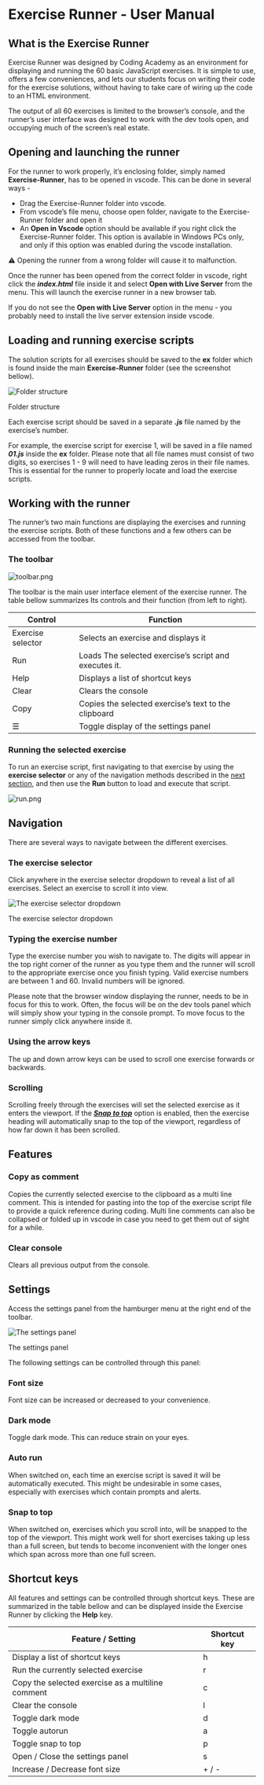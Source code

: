 # Exercise Runner - User Manual

## What is the Exercise Runner

Exercise Runner was designed by Coding Academy as an environment for displaying and running the 60 basic JavaScript exercises. It is simple to use, offers a few conveniences, and lets our students focus on writing their code for the exercise solutions, without having to take care of wiring up the code to an HTML environment.

The output of all 60 exercises is limited to the browser’s console, and the runner’s user interface was designed to work with the dev tools open, and occupying much of the screen’s real estate.

## Opening and launching the runner

For the runner to work properly, it’s enclosing folder, simply named **Exercise-Runner**, has to be opened in vscode. This can be done in several ways -

- Drag the Exercise-Runner folder into vscode.
- From vscode’s file menu, choose open folder, navigate to the Exercise-Runner folder and open it
- An **Open in Vscode** option should be available if you right click the Exercise-Runner folder. This option is available in Windows PCs only, and only if this option was enabled during the vscode installation.

<aside>
⚠️ Opening the runner from a wrong folder will cause it to malfunction.

</aside>

Once the runner has been opened from the correct folder in vscode, right click the ***index.html*** file inside it and select **Open with Live Server** from the menu. This will launch the exercise runner in a new browser tab. 

If you do not see the **Open with Live Server** option in the menu - you probably need to install the live server extension inside vscode.

## Loading and running exercise scripts

The solution scripts for all exercises should be saved to the **ex** folder which is found inside the main **Exercise-Runner** folder (see the screenshot bellow). 

![Folder structure](./assets/readme-img/settings.png)

Folder structure

Each exercise script should  be saved in a separate ***.js*** file named by the exercise’s number. 

For example, the exercise script for exercise 1, will be saved in a file named ***01.js*** inside the **ex** folder. Please note that all file names must consist of two digits, so exercises 1 - 9 will need to have leading zeros in their file names. This is essential for the runner to properly locate and load the exercise scripts.

## Working with the runner

The runner’s two main functions are displaying the exercises and running the exercise scripts. Both of these functions and a few others can be accessed from the toolbar.

### The toolbar

![toolbar.png](./assets/readme-img/toolbar.png)

The toolbar is the main user interface element of the exercise runner. The table bellow summarizes Its controls and their function (from left to right).

| Control | Function |
| --- | --- |
| Exercise selector | Selects an exercise and displays it |
| Run | Loads The selected exercise’s script and executes it. |
| Help | Displays a list of shortcut keys |
| Clear | Clears the console |
| Copy | Copies the selected exercise’s text to the clipboard |
| ☰ | Toggle display of the settings panel |

### Running the selected exercise

To run an exercise script, first navigating to that exercise by using the **exercise selector** or any of the navigation methods described in the [next section](#navigation), and then use the **Run** button to load and execute that script.

![run.png](./assets/readme-img/run-btn.png)

## Navigation

There are several ways to navigate between the different exercises.

### The exercise selector

Click anywhere in the exercise selector dropdown to reveal a list of all exercises. Select an exercise to scroll it into view.

![The exercise selector dropdown](/assets/readme-img/ex-selector.png)

The exercise selector dropdown

### Typing the exercise number

Type the exercise number you wish to navigate to. The digits will appear in the top right corner of the runner as you type them and the runner will scroll to the appropriate exercise once you finish typing. Valid exercise numbers are between 1 and 60. Invalid numbers will be ignored.

Please note that the browser window displaying the runner, needs to be in focus for this to work. Often, the focus will be on the dev tools panel which will simply show your typing in the console prompt. To move focus to the runner simply click anywhere inside it. 

### Using the arrow keys

The up and down arrow keys can be used to scroll one exercise forwards or backwards.

### Scrolling

Scrolling freely through the exercises will set the selected exercise as it enters the viewport. If the ***[Snap to top](#snap-to-top)*** option is enabled, then the exercise heading will automatically snap to the top of the viewport, regardless of how far down it has been scrolled.

## Features

### Copy as comment

Copies the currently selected exercise to the clipboard as a multi line comment. This is intended for pasting into the top of the exercise script file to provide a quick reference during coding. Multi line comments can also be collapsed or folded up in vscode in case you need to get them out of sight for a while.

### Clear console

Clears all previous output from the console.

## Settings

Access the settings panel from the hamburger menu at the right end of the toolbar. 

![The settings panel](./assets/readme-img/settings.png)

The settings panel

The following settings can be controlled through this panel:

### Font size

Font size can be increased or decreased to your convenience.

### Dark mode

Toggle dark mode. This can reduce strain on your eyes.

### Auto run

When switched on, each time an exercise script is saved it will be automatically executed. This might be undesirable in some cases, especially with exercises which contain prompts and alerts.

### Snap to top

When switched on, exercises which you scroll into, will be snapped to the top of the viewport. This might work well for short exercises taking up less than a full screen, but tends to become inconvenient with the longer ones which span across more than one full screen.

## Shortcut keys

All features and settings can be controlled through shortcut keys. These are summarized in the table bellow and can be displayed inside the Exercise Runner by clicking the **Help** key.

| Feature / Setting | Shortcut key |
| --- | --- |
| Display a list of shortcut keys | h |
| Run the currently selected exercise | r |
| Copy the selected exercise as a multiline comment | c |
| Clear the console | l |
| Toggle dark mode | d |
| Toggle autorun | a |
| Toggle snap to top | p |
| Open / Close the settings panel | s |
| Increase / Decrease font size | + / - |